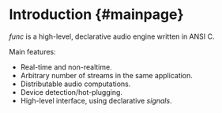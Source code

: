 
Introduction {#mainpage}
====

*func* is a high-level, declarative audio engine written in ANSI C.

Main features:

* Real-time and non-realtime.
* Arbitrary number of streams in the same application.
* Distributable audio computations.
* Device detection/hot-plugging.
* High-level interface, using declarative *signals*.
